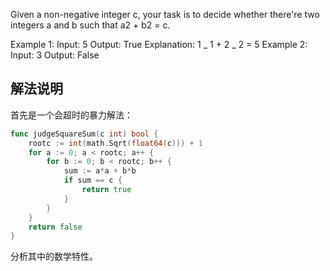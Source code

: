 Given a non-negative integer c, your task is to decide whether there're two integers a and b such that a2 + b2 = c.

Example 1:
Input: 5
Output: True
Explanation: 1 _ 1 + 2 _ 2 = 5
Example 2:
Input: 3
Output: False


## 解法说明

首先是一个会超时的暴力解法：

```go
func judgeSquareSum(c int) bool {
	rootc := int(math.Sqrt(float64(c))) + 1
	for a := 0; a < rootc; a++ {
		for b := 0; b < rootc; b++ {
			sum := a*a + b*b
			if sum == c {
				return true
			}
		}
	}
	return false
}
```

分析其中的数学特性。

